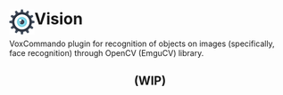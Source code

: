 # Vision <img align="left" src=https://github.com/F1uctus/VC-Vision/blob/master/Source/Misc/icon.png>
VoxCommando plugin for recognition of objects on images (specifically, face recognition) through OpenCV (EmguCV) library.
<h2 align="center"> (WIP) </h2>
